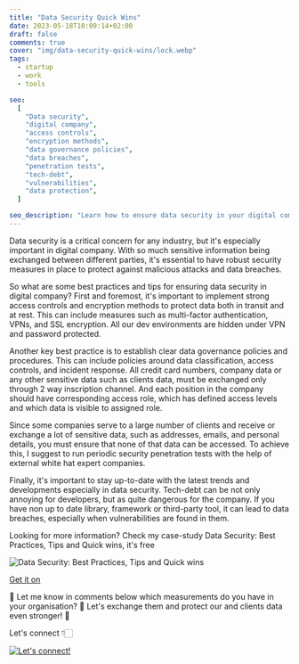 ```yaml
---
title: "Data Security Quick Wins"
date: 2023-05-18T10:09:14+02:00
draft: false
comments: true
cover: "img/data-security-quick-wins/lock.webp"
tags:
  - startup
  - work
  - tools

seo:
  [
    "Data security",
    "digital company",
    "access controls",
    "encryption methods",
    "data governance policies",
    "data breaches",
    "penetration tests",
    "tech-debt",
    "vulnerabilities",
    "data protection",
  ]

seo_description: "Learn how to ensure data security in your digital company with these quick wins. From implementing access controls and encryption methods to establishing clear data governance policies, these best practices will help protect against data breaches and malicious attacks. Stay up-to-date with the latest trends and developments to avoid tech-debt and vulnerabilities. Plus, exchange your own security measures in the comments below to strengthen data protection in your organization."
---
```


Data security is a critical concern for any industry, but it's especially important in digital company. With so much sensitive information being exchanged between different parties, it's essential to have robust security measures in place to protect against malicious attacks and data breaches.

So what are some best practices and tips for ensuring data security in digital company? First and foremost, it's important to implement strong access controls and encryption methods to protect data both in transit and at rest. This can include measures such as multi-factor authentication, VPNs, and SSL encryption. All our dev environments are hidden under VPN and password protected.

Another key best practice is to establish clear data governance policies and procedures. This can include policies around data classification, access controls, and incident response. All credit card numbers, company data or any other sensitive data such as clients data, must be exchanged only through 2 way inscription channel. And each position in the company should have corresponding access role, which has defined access levels and which data is visible to assigned role.

Since some companies serve to a large number of clients and receive or exchange a lot of sensitive data, such as addresses, emails, and personal details, you must ensure that none of that data can be accessed. To achieve this, I suggest to run periodic security penetration tests with the help of external white hat expert companies.

Finally, it's important to stay up-to-date with the latest trends and developments especially in data security. Tech-debt can be not only annoying for developers, but as quite dangerous for the company. If you have non up to date library, framework or third-party tool, it can lead to data breaches, especially when vulnerabilities are found in them.

Looking for more information? Check my case-study Data Security: Best Practices, Tips and Quick wins, it's free

![Data Security: Best Practices, Tips and Quick wins](/img/case-study/CaseStudy_DataSecurity.webp)

<script src="https://gumroad.com/js/gumroad.js"></script>

<a class="gumroad-button" href="https://lalabuy.gumroad.com/l/data-security-best-practices-tips-and-quick-wins">Get it on</a>

👀 Let me know in comments below which measurements do you have in your organisation? 💬 Let's exchange them and protect our and clients data even stronger! 🦾

Let's connect 👇🏻

[![Let's connect!](https://img.shields.io/badge/linkedin-%230077B5.svg?style=for-the-badge&logo=linkedin&logoColor=white)](https://www.linkedin.com/in/mrpopov/)
